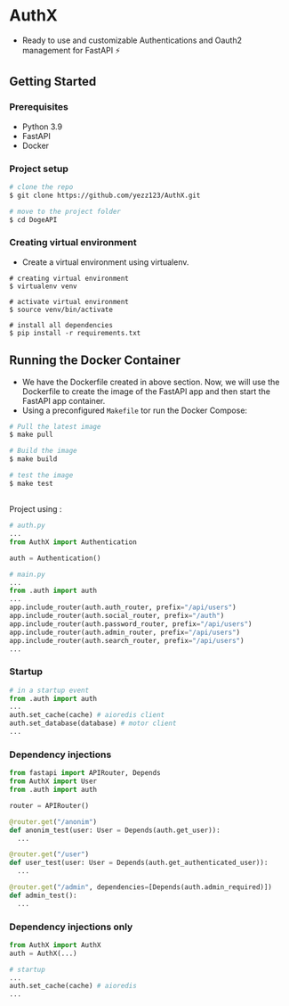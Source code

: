 # AuthX

- Ready to use and customizable Authentications and Oauth2 management for FastAPI ⚡

## Getting Started

### Prerequisites

- Python 3.9
- FastAPI
- Docker

### Project setup

```sh
# clone the repo
$ git clone https://github.com/yezz123/AuthX.git

# move to the project folder
$ cd DogeAPI
```

### Creating virtual environment

- Create a virtual environment using virtualenv.

```shell
# creating virtual environment
$ virtualenv venv

# activate virtual environment
$ source venv/bin/activate

# install all dependencies
$ pip install -r requirements.txt
```

## Running the Docker Container

- We have the Dockerfile created in above section. Now, we will use the Dockerfile to create the image of the FastAPI app and then start the FastAPI app container.
- Using a preconfigured `Makefile` tor run the Docker Compose:

```sh
# Pull the latest image
$ make pull

# Build the image
$ make build

# test the image
$ make test

```

##

Project using :

```python
# auth.py
...
from AuthX import Authentication

auth = Authentication()

# main.py
...
from .auth import auth
...
app.include_router(auth.auth_router, prefix="/api/users")
app.include_router(auth.social_router, prefix="/auth")
app.include_router(auth.password_router, prefix="/api/users")
app.include_router(auth.admin_router, prefix="/api/users")
app.include_router(auth.search_router, prefix="/api/users")
...
```

### Startup

```python
# in a startup event
from .auth import auth
...
auth.set_cache(cache) # aioredis client
auth.set_database(database) # motor client
...
```

### Dependency injections

```python
from fastapi import APIRouter, Depends
from AuthX import User
from .auth import auth

router = APIRouter()

@router.get("/anonim")
def anonim_test(user: User = Depends(auth.get_user)):
  ...

@router.get("/user")
def user_test(user: User = Depends(auth.get_authenticated_user)):
  ...

@router.get("/admin", dependencies=[Depends(auth.admin_required)])
def admin_test():
  ...

```

### Dependency injections only

```python
from AuthX import AuthX
auth = AuthX(...)

# startup
...
auth.set_cache(cache) # aioredis
...
```
